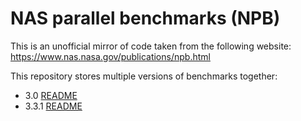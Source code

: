 # NAS parallel benchmarks (NPB)

This is an unofficial mirror of code taken from the following website: https://www.nas.nasa.gov/publications/npb.html

This repository stores multiple versions of benchmarks together:

-   3.0 [README](README-3.0)
-   3.3.1 [README](README-3.3.1)

